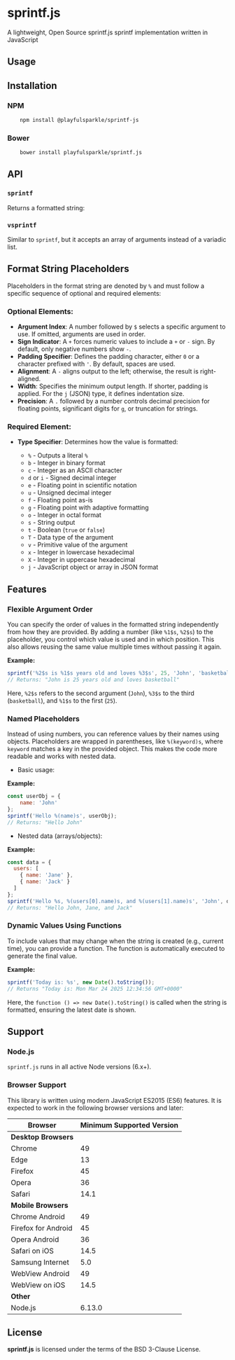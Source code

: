 # sprintf.js
A lightweight, Open Source sprintf.js sprintf implementation written in JavaScript

## Usage

## Installation

### NPM
```bash
    npm install @playfulsparkle/sprintf-js
```

### Bower
```bash
    bower install playfulsparkle/sprintf.js
```

## API

### `sprintf`

Returns a formatted string:

### `vsprintf`

Similar to `sprintf`, but it accepts an array of arguments instead of a variadic list.

## Format String Placeholders

Placeholders in the format string are denoted by `%` and must follow a specific sequence of optional and required elements:

### Optional Elements:
- **Argument Index**: A number followed by `$` selects a specific argument to use. If omitted, arguments are used in order.
- **Sign Indicator**: A `+` forces numeric values to include a `+` or `-` sign. By default, only negative numbers show `-`.
- **Padding Specifier**: Defines the padding character, either `0` or a character prefixed with `'`. By default, spaces are used.
- **Alignment**: A `-` aligns output to the left; otherwise, the result is right-aligned.
- **Width**: Specifies the minimum output length. If shorter, padding is applied. For the `j` (JSON) type, it defines indentation size.
- **Precision**: A `.` followed by a number controls decimal precision for floating points, significant digits for `g`, or truncation for strings.

### Required Element:
- **Type Specifier**: Determines how the value is formatted:

  - `%` - Outputs a literal `%`
  - `b` - Integer in binary format
  - `c` - Integer as an ASCII character
  - `d` or `i` - Signed decimal integer
  - `e` - Floating point in scientific notation
  - `u` - Unsigned decimal integer
  - `f` - Floating point as-is
  - `g` - Floating point with adaptive formatting
  - `o` - Integer in octal format
  - `s` - String output
  - `t` - Boolean (`true` or `false`)
  - `T` - Data type of the argument
  - `v` - Primitive value of the argument
  - `x` - Integer in lowercase hexadecimal
  - `X` - Integer in uppercase hexadecimal
  - `j` - JavaScript object or array in JSON format

## Features

### Flexible Argument Order

You can specify the order of values in the formatted string independently from how they are provided. By adding a number (like `%1$s`, `%2$s`) to the placeholder, you control which value is used and in which position. This also allows reusing the same value multiple times without passing it again.

__Example:__

```javascript
sprintf('%2$s is %1$s years old and loves %3$s', 25, 'John', 'basketball')
// Returns: "John is 25 years old and loves basketball"
```

Here, `%2$s` refers to the second argument (`John`), `%3$s` to the third (`basketball`), and `%1$s` to the first (`25`).

### Named Placeholders

Instead of using numbers, you can reference values by their names using objects. Placeholders are wrapped in parentheses, like `%(keyword)s`, where `keyword` matches a key in the provided object. This makes the code more readable and works with nested data.

* Basic usage:

__Example:__

```javascript
const userObj = {
    name: 'John'
};
sprintf('Hello %(name)s', userObj);
// Returns: "Hello John"
```

* Nested data (arrays/objects):

__Example:__

```javascript
const data = {
  users: [
    { name: 'Jane' },
    { name: 'Jack' }
  ]
};
sprintf('Hello %s, %(users[0].name)s, and %(users[1].name)s', 'John', data);
// Returns: "Hello John, Jane, and Jack"
```

### Dynamic Values Using Functions

To include values that may change when the string is created (e.g., current time), you can provide a function. The function is automatically executed to generate the final value.

__Example:__

```javascript
sprintf('Today is: %s', new Date().toString());
// Returns "Today is: Mon Mar 24 2025 12:34:56 GMT+0000"
```

Here, the `function () => new Date().toString()` is called when the string is formatted, ensuring the latest date is shown.

## Support

### Node.js

`sprintf.js` runs in all active Node versions (6.x+).

### Browser Support

This library is written using modern JavaScript ES2015 (ES6) features. It is expected to work in the following browser versions and later:

| Browser                  | Minimum Supported Version |
|--------------------------|---------------------------|
| **Desktop Browsers**     |                           |
| Chrome                   | 49                        |
| Edge                     | 13                        |
| Firefox                  | 45                        |
| Opera                    | 36                        |
| Safari                   | 14.1                      |
| **Mobile Browsers**      |                           |
| Chrome Android           | 49                        |
| Firefox for Android      | 45                        |
| Opera Android            | 36                        |
| Safari on iOS            | 14.5                      |
| Samsung Internet         | 5.0                       |
| WebView Android          | 49                        |
| WebView on iOS           | 14.5                      |
| **Other**                |                           |
| Node.js                  | 6.13.0                    |

## License

**sprintf.js** is licensed under the terms of the BSD 3-Clause License.
